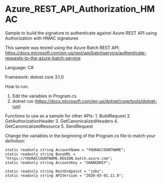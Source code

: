 # Azure_REST_API_Authorization_HMAC
Sample to build the signature to authenticate against Azure REST API using Authorization with HMAC signatures

This sample was tested using the Azure Batch REST API:
https://docs.microsoft.com/en-us/rest/api/batchservice/authenticate-requests-to-the-azure-batch-service

Language: 
C#

Framework:
dotnet core 3.1.0

How to run:
1. Edit the variables in Program.cs
2. dotnet run (https://docs.microsoft.com/en-us/dotnet/core/tools/dotnet-run)

Functions to use as a sample for other APIs:
    1. BuildRequest
    2. GetAuthorizationHeader
    3. GetCanonicalizedHeaders
    4. GetCanonicalizedResource
    5. SendRequest

Change the variables in the beginning of the Program.cs file to match your definition:

    static readonly string AccountName = "YOURACCOUNTNAME";
    static readonly string BaseURL = "https://YOURACCOUNTNAME.REGION.batch.azure.com";
    static readonly string AccountKey = "SHAREDKEY";

    static readonly string RestEndpoint = "jobs";
    static readonly string APIVersion = "2020-03-01.11.0";
